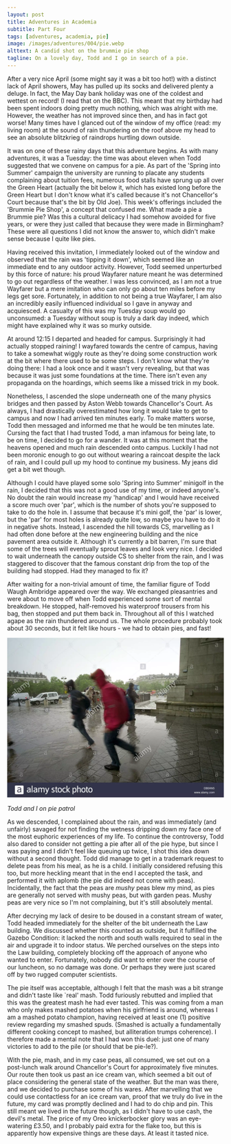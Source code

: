 ```yaml
---
layout: post
title: Adventures in Academia
subtitle: Part Four
tags: [adventures, academia, pie]
image: /images/adventures/004/pie.webp
alttext: A candid shot on the brummie pie shop
tagline: On a lovely day, Todd and I go in search of a pie.
---
```


After a very nice April (some might say it was a bit too hot!) with a distinct lack of April showers, May has pulled up its socks and delivered plenty a deluge.
In fact, the May Day bank holiday was one of the coldest and wettest on record!
(I read that on the BBC).
This meant that my birthday had been spent indoors doing pretty much nothing, which was alright with me.
However, the weather has not improved since then, and has in fact got worse!
Many times have I glanced out of the window of my office (read: my living room) at the sound of rain thundering on the roof above my head to see an absolute blitzkrieg of raindrops hurtling down outside.

It was on one of these rainy days that this adventure begins.
As with many adventures, it was a Tuesday: the time was about eleven when Todd suggested that we convene on campus for a pie.
As part of the 'Spring into Summer' campaign the university are running to placate any students complaining about tuition fees, numerous food stalls have sprung up all over the Green Heart (actually the bit below it, which has existed long before the Green Heart but I don't know what it's called because it's not Chancellor's Court because that's the bit by Old Joe).
This week's offerings included the 'Brummie Pie Shop', a concept that confused me.
What made a pie a Brummie pie?
Was this a cultural delicacy I had somehow avoided for five years, or were they just called that because they were made in Birmingham?
These were all questions I did not know the answer to, which didn't make sense because I quite like pies.

Having received this invitation, I immediately looked out of the window and observed that the rain was 'tipping it down', which seemed like an immediate end to any outdoor activity.
However, Todd seemed unperturbed by this force of nature: his proud Wayfarer nature meant he was determined to go out regardless of the weather.
I was less convinced, as I am not a true Wayfarer but a mere imitation who can only go about ten miles before my legs get sore.
Fortunately, in addition to not being a true Wayfarer, I am also an incredibly easily influenced individual so I gave in anyway and acquiesced.
A casualty of this was my Tuesday soup would go unconsumed: a Tuesday without soup is truly a dark day indeed, which might have explained why it was so murky outside.

At around 12:15 I departed and headed for campus.
Surprisingly it had actually stopped raining!
I wayfared towards the centre of campus, having to take a somewhat wiggly route as they're doing some construction work at the bit where there used to be some steps.
I don't know what they're doing there: I had a look once and it wasn't very revealing, but that was because it was just some foundations at the time.
There isn't even any propaganda on the hoardings, which seems like a missed trick in my book.

Nonetheless, I ascended the slope underneath one of the many physics bridges and then passed by Aston Webb towards Chancellor's Court.
As always, I had drastically overestimated how long it would take to get to campus and now I had arrived ten minutes early.
To make matters worse, Todd then messaged and informed me that he would be ten minutes late.
Cursing the fact that I had trusted Todd, a man infamous for being late, to be on time, I decided to go for a wander.
It was at this moment that the heavens opened and much rain descended onto campus.
Luckily I had not been moronic enough to go out without wearing a raincoat despite the lack of rain, and I could pull up my hood to continue my business.
My jeans did get a bit wet though.

Although I could have played some solo 'Spring into Summer' minigolf in the rain, I decided that this was not a good use of my time, or indeed anyone's.
No doubt the rain would increase my 'handicap' and I would have received a score much over 'par', which is the number of shots you're supposed to take to do the hole in.
I assume that because it's mini golf, the 'par' is lower, but the 'par' for most holes is already quite low, so maybe you have to do it in negative shots.
Instead, I ascended the hill towards CS, marvelling as I had often done before at the new engineering building and the nice pavement area outside it.
Although it's currently a bit barren, I'm sure that some of the trees will eventually sprout leaves and look very nice.
I decided to wait underneath the canopy outside CS to shelter from the rain, and I was staggered to discover that the famous constant drip from the top of the building had stopped.
Had they managed to fix it?

After waiting for a non-trivial amount of time, the familiar figure of Todd Waugh Ambridge appeared over the way.
We exchanged pleasantries and were about to move off when Todd experienced some sort of mental breakdown.
He stopped, half-removed his waterproof trousers from his bag, then stopped and put them back in.
Throughout all of this I watched agape as the rain thundered around us.
The whole procedure probably took about 30 seconds, but it felt like hours - we had to obtain pies, and fast!

![Todd and I rapidly approach the pies](/images/adventures/004/rain.webp)

*Todd and I on pie patrol*

As we descended, I complained about the rain, and was immediately (and unfairly) savaged for not finding the wetness dripping down my face one of the most euphoric experiences of my life.
To continue the controversy, Todd also dared to consider not getting a pie after all of the pie hype, but since I was paying and I didn't feel like queuing up twice, I shot this idea down without a second thought.
Todd did manage to get in a trademark request to delete peas from his meal, as he is a child.
I initially considered refusing this too, but more heckling meant that in the end I accepted the task, and performed it with aplomb (the pie did indeed not come with peas).
Incidentally, the fact that the peas are *mushy* peas blew my mind, as pies are generally not served with mushy peas, but with garden peas.
Mushy peas are very nice so I'm not complaining, but it's still absolutely mental.

After decrying my lack of desire to be doused in a constant stream of water, Todd headed immediately for the shelter of the bit underneath the Law building.
We discussed whether this counted as outside, but it fulfilled the Gazebo Condition: it lacked the north and south walls required to seal in the air and upgrade it to indoor status.
We perched ourselves on the steps into the Law building, completely blocking off the approach of anyone who wanted to enter.
Fortunately, nobody did want to enter over the course of our luncheon, so no damage was done.
Or perhaps they were just scared off by two rugged computer scientists.

The pie itself was acceptable, although I felt that the mash was a bit strange and didn't taste like `real' mash.
Todd furiously rebutted and implied that this was the greatest mash he had ever tasted.
This was coming from a man who only makes mashed potatoes when his girlfriend is around, whereas I am a mashed potato champion, having received at least one (1) positive review regarding my smashed spuds.
(Smashed is actually a fundamentally different cooking concept to mashed, but alliteration trumps coherence).
I therefore made a mental note that I had won this duel: just one of many victories to add to the pile (or should that be pie-le?).

With the pie, mash, and in my case peas, all consumed, we set out on a post-lunch walk around Chancellor's Court for approximately five minutes.
Our route then took us past an ice cream van, which seemed a bit out of place considering the general state of the weather.
But the man was there, and we decided to purchase some of his wares.
After marvelling that we could use contactless for an ice cream van, proof that we truly do live in the future, my card was promptly declined and I had to do chip and pin.
This still meant we lived in the future though, as I didn't have to use cash, the devil's metal.
The price of my Oreo knickerbocker glory was an eye-watering £3.50, and I probably paid extra for the flake too, but this is apparently how expensive things are these days.
At least it tasted nice.